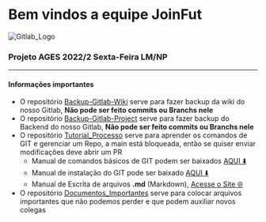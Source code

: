 # Bem vindos a equipe JoinFut

![Gitlab_Logo](https://user-images.githubusercontent.com/18719295/184917110-6b4977f7-01c6-43b0-a7e5-880c3f30871b.png)



### Projeto AGES 2022/2 Sexta-Feira LM/NP

---

#### Informações importantes

* O repositório [Backup-Gitlab-Wiki](https://github.com/Equipe-JoinFut/Backup-Gitlab-Wiki) serve para fazer backup da wiki do nosso Gitlab, **Não pode ser feito commits ou Branchs nele**
* O repositório [Backup-Gitlab-Project](https://github.com/Equipe-JoinFut/Backup-Gitlab-Project) serve para fazer backup do Backend do nosso Gitlab, **Não pode ser feito commits ou Branchs nele**
* O repositório [Tutorial_Processo](https://github.com/Equipe-JoinFut/Tutorial_Processo) serve para aprender os comandos de GIT e gerenciar um Repo, a main está bloqueada, então se quiser enviar modificações deve abrir um PR
  * Manual de comandos básicos de GIT podem ser baixados [AQUI ⬇️](https://github.com/F4NT0/ages-online-git/raw/master/Git-Manual/Manual-Curso-Git.pdf)
  * Manual de instalação do GIT pode ser baixado [AQUI ⬇️](https://github.com/F4NT0/ages-online-git/raw/master/Instalation/Instala%C3%A7%C3%A3o%20do%20GIT.pdf)
  * Manual de Escrita de arquivos **.md** (Markdown), [Acesse o Site 🌐](https://f4nt0.github.io/PR0GR4M1NG/pages/tut_pages/home.html)
* O repositório [Documentos_Importantes](https://github.com/Equipe-JoinFut/Documentos_Importantes) serve para colocar arquivos importantes que não podemos perder e que podem auxiliar novos colegas
  
